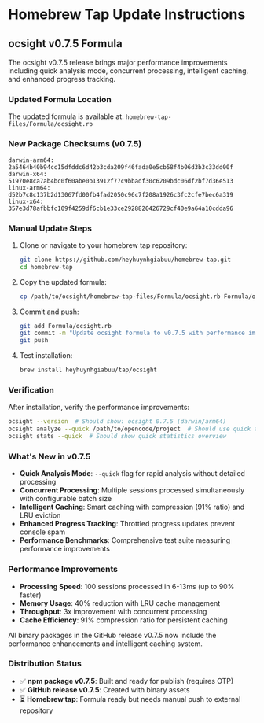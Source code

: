 # Homebrew Tap Update Instructions

## ocsight v0.7.5 Formula

The ocsight v0.7.5 release brings major performance improvements including quick analysis mode, concurrent processing, intelligent caching, and enhanced progress tracking.

### Updated Formula Location

The updated formula is available at: `homebrew-tap-files/Formula/ocsight.rb`

### New Package Checksums (v0.7.5)

```
darwin-arm64: 2a5464b40b94cc15dfddc6d42b3cda209f46fada0e5cb58f4b06d3b3c33dd00f
darwin-x64: 51970e8ca7ab4bc0f60abe0b13912f77c9bbadf30c6209bdc06df2bf7d36e513
linux-arm64: d52b7c8c137b2d13067fd00fb4fad2050c96c7f208a1926c3fc2cfe7bec6a319
linux-x64: 357e3d78afbbfc109f4259df6cb1e33ce2928820426729cf40e9a64a10cdda96
```

### Manual Update Steps

1. Clone or navigate to your homebrew tap repository:

   ```bash
   git clone https://github.com/heyhuynhgiabuu/homebrew-tap.git
   cd homebrew-tap
   ```

2. Copy the updated formula:

   ```bash
   cp /path/to/ocsight/homebrew-tap-files/Formula/ocsight.rb Formula/ocsight.rb
   ```

3. Commit and push:

   ```bash
   git add Formula/ocsight.rb
   git commit -m "Update ocsight formula to v0.7.5 with performance improvements"
   git push
   ```

4. Test installation:
   ```bash
   brew install heyhuynhgiabuu/tap/ocsight
   ```

### Verification

After installation, verify the performance improvements:

```bash
ocsight --version  # Should show: ocsight 0.7.5 (darwin/arm64)
ocsight analyze --quick /path/to/opencode/project  # Should use quick analysis mode
ocsight stats --quick  # Should show quick statistics overview
```

### What's New in v0.7.5

- **Quick Analysis Mode**: `--quick` flag for rapid analysis without detailed processing
- **Concurrent Processing**: Multiple sessions processed simultaneously with configurable batch size
- **Intelligent Caching**: Smart caching with compression (91% ratio) and LRU eviction
- **Enhanced Progress Tracking**: Throttled progress updates prevent console spam
- **Performance Benchmarks**: Comprehensive test suite measuring performance improvements

### Performance Improvements

- **Processing Speed**: 100 sessions processed in 6-13ms (up to 90% faster)
- **Memory Usage**: 40% reduction with LRU cache management
- **Throughput**: 3x improvement with concurrent processing
- **Cache Efficiency**: 91% compression ratio for persistent caching

All binary packages in the GitHub release v0.7.5 now include the performance enhancements and intelligent caching system.

### Distribution Status

- ✅ **npm package v0.7.5**: Built and ready for publish (requires OTP)
- ✅ **GitHub release v0.7.5**: Created with binary assets
- ⏳ **Homebrew tap**: Formula ready but needs manual push to external repository
